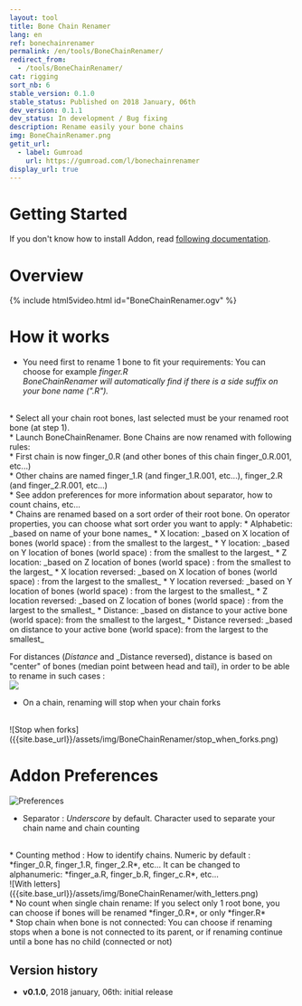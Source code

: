 ```yaml
---
layout: tool
title: Bone Chain Renamer
lang: en
ref: bonechainrenamer
permalink: /en/tools/BoneChainRenamer/
redirect_from:
  - /tools/BoneChainRenamer/
cat: rigging
sort_nb: 6
stable_version: 0.1.0
stable_status: Published on 2018 January, 06th
dev_version: 0.1.1
dev_status: In development / Bug fixing
description: Rename easily your bone chains
img: BoneChainRenamer.png
getit_url:
  - label: Gumroad
    url: https://gumroad.com/l/bonechainrenamer
display_url: true
---
```


# Getting Started
If you don't know how to install Addon, read [following documentation][1].  

# Overview

{% include html5video.html id="BoneChainRenamer.ogv" %}

# How it works

* You need first to rename 1 bone to fit your requirements: You can choose for example *finger.R*  
*BoneChainRenamer will automatically find if there is a side suffix on your bone name (".R").*  
<br/>
* Select all your chain root bones, last selected must be your renamed root bone (at step 1).  
<br/>
* Launch BoneChainRenamer. Bone Chains are now renamed with following rules:  
<br/>
  * First chain is now finger_0.R (and other bones of this chain finger_0.R.001, etc...)  
<br/>
  * Other chains are named finger_1.R (and finger_1.R.001, etc...), finger_2.R (and finger_2.R.001, etc...)  
<br/>
  * See addon preferences for more information about separator, how to count chains, etc...  
<br/>
  * Chains are renamed based on a sort order of their root bone. On operator properties, you can choose what sort order you want to apply:  
    * Alphabetic: _based on name of your bone names_
    * X location: _based on X location of bones (world space) : from the smallest to the largest_
    * Y location: _based on Y location of bones (world space) : from the smallest to the largest_
    * Z location: _based on Z location of bones (world space) : from the smallest to the largest_
    * X location reversed: _based on X location of bones (world space) : from the largest to the smallest_
    * Y location reversed: _based on Y location of bones (world space) : from the largest to the smallest_
    * Z location reversed: _based on Z location of bones (world space) : from the largest to the smallest_
    * Distance: _based on distance to your active bone (world space): from the smallest to the largest_
    * Distance reversed: _based on distance to your active bone (world space): from the largest to the smallest_

  For distances (_Distance_ and _Distance reversed), distance is based on "center" of bones (median point between head and tail), in order to be able to rename in such cases :  
  ![][2]
<br/>
  * On a chain, renaming will stop when your chain forks  
<br/>
![Stop when forks]({{site.base_url}}/assets/img/BoneChainRenamer/stop_when_forks.png)
<br/>

# Addon Preferences

![Preferences]({{site.base_url}}/assets/img/BoneChainRenamer/preferences.png)

* Separator : *Underscore* by default. Character used to separate your chain name and chain counting  
<br/>
* Counting method : How to identify chains. Numeric by default : *finger_0.R, finger_1.R, finger_2.R*, etc...  
It can be changed to alphanumeric: *finger_a.R, finger_b.R, finger_c.R*, etc...  
<br/>
![With letters]({{site.base_url}}/assets/img/BoneChainRenamer/with_letters.png)  
<br/>
* No count when single chain rename: If you select only 1 root bone, you can choose if bones will be renamed *finger_0.R*, or only *finger.R*  
<br/>
* Stop chain when bone is not connected: You can choose if renaming stops when a bone is not connected to its parent, or if renaming continue until a bone has no child (connected or not)

## Version history
*  __v0.1.0__, 2018 january, 06th: initial release

[1]: {{site.base_url}}/en/AddonInstallation/
[2]: {{site.base_url}}/assets/img/BoneChainRenamer/by_distance.png
